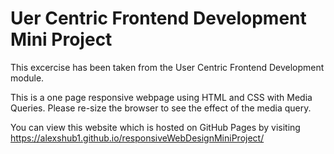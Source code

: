 # Uer Centric Frontend Development Mini Project

This excercise has been taken from the User Centric Frontend Development module.

This is a one page responsive webpage using HTML and CSS with Media Queries. Please re-size the browser to see the effect of the media query.

You can view this website which is hosted on GitHub Pages by visiting https://alexshub1.github.io/responsiveWebDesignMiniProject/